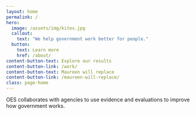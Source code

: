 ```yaml
---
layout: home
permalink: /
hero:
  image: /assets/img/kites.jpg
  callout:
    text: "We help government work better for people."
  button:
    text: Learn more
    href: /about/
content-button-text: Explore our results
content-button-link: /work/
content-button-text: Maureen will replace
content-button-link: /maureen-will-replace/
class: page-home
---
```

OES collaborates with agencies to use evidence and evaluations to improve how government works.
